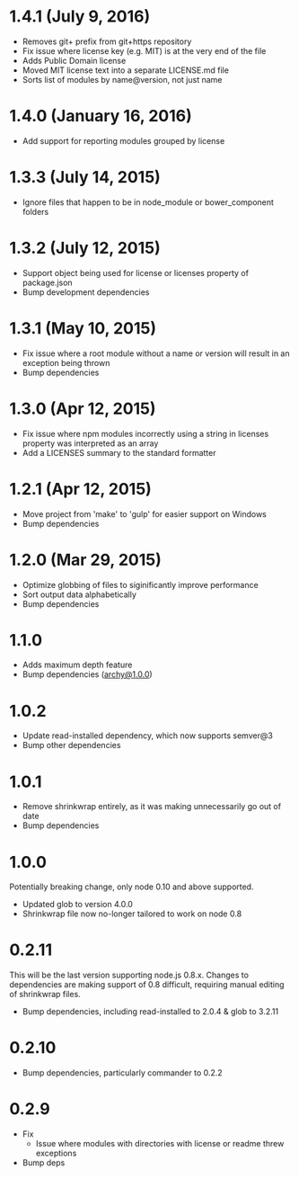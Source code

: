 1.4.1 (July 9, 2016)
====================

* Removes git+ prefix from git+https repository
* Fix issue where license key (e.g. MIT) is at the very end of the file
* Adds Public Domain license
* Moved MIT license text into a separate LICENSE.md file
* Sorts list of modules by name@version, not just name

1.4.0 (January 16, 2016)
====================

* Add support for reporting modules grouped by license

1.3.3 (July 14, 2015)
====================

* Ignore files that happen to be in node_module or bower_component folders

1.3.2 (July 12, 2015)
====================

* Support object being used for license or licenses property of package.json
* Bump development dependencies

1.3.1 (May 10, 2015)
====================

* Fix issue where a root module without a name or version will result in an exception being thrown
* Bump dependencies

1.3.0 (Apr 12, 2015)
====================

* Fix issue where npm modules incorrectly using a string in licenses property was interpreted as an array
* Add a LICENSES summary to the standard formatter

1.2.1 (Apr 12, 2015)
====================

* Move project from 'make' to 'gulp' for easier support on Windows
* Bump dependencies

1.2.0 (Mar 29, 2015)
====================

* Optimize globbing of files to siginificantly improve performance
* Sort output data alphabetically
* Bump dependencies

1.1.0
=================

* Adds maximum depth feature
* Bump dependencies (archy@1.0.0)

1.0.2
=================

* Update read-installed dependency, which now supports semver@3
* Bump other dependencies

1.0.1
=================

* Remove shrinkwrap entirely, as it was making unnecessarily go out of date
* Bump dependencies

1.0.0
=================

Potentially breaking change, only node 0.10 and above supported.

* Updated glob to version 4.0.0
* Shrinkwrap file now no-longer tailored to work on node 0.8


0.2.11
=================

This will be the last version supporting node.js 0.8.x. Changes to dependencies are making
support of 0.8 difficult, requiring manual editing of shrinkwrap files.

 * Bump dependencies, including read-installed to 2.0.4 & glob to 3.2.11

0.2.10
=================

 * Bump dependencies, particularly commander to 0.2.2

0.2.9
=================

 * Fix
   - Issue where modules with directories with license or readme threw exceptions
 * Bump deps
